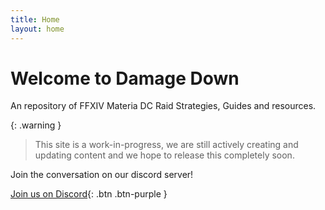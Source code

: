 ```yaml
---
title: Home
layout: home
---
```


# Welcome to Damage Down
An repository of FFXIV Materia DC Raid Strategies, Guides and resources.

{: .warning }
> This site is a work-in-progress, we are still actively creating and updating content and we hope to release this completely soon.

Join the conversation on our discord server!

[Join us on Discord](https://discord.gg/zxYJ9HMdCZ){: .btn .btn-purple }

